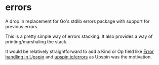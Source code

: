 # errors

A drop in replacement for Go's stdlib errors package with support for previous errors.

This is a pretty simple way of errors stacking. It also provides a way of printing/marshaling the stack.

It would be relatively straightforward to add a Kind or Op field like [Error handling in Upspin](https://commandcenter.blogspot.com/2017/12/error-handling-in-upspin.html) and [upspin.io/errors](https://godoc.org/upspin.io/errors) as Upspin was the motivation.
